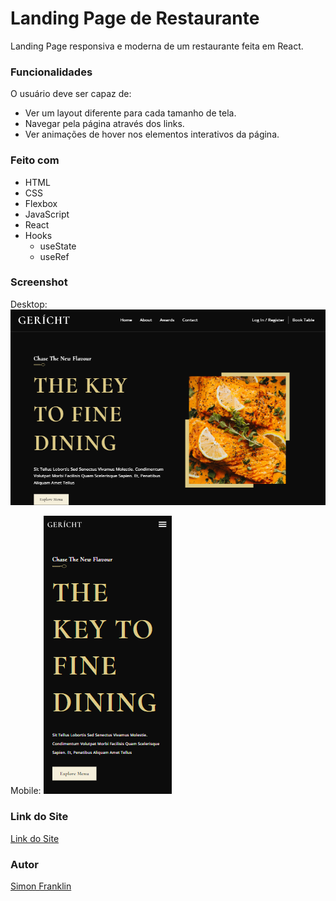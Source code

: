 # Landing Page de Restaurante

Landing Page responsiva e moderna de um restaurante feita em React.

### Funcionalidades

O usuário deve ser capaz de:

- Ver um layout diferente para cada tamanho de tela. 
- Navegar pela página através dos links.
- Ver animações de hover nos elementos interativos da página.

### Feito com

- HTML
- CSS
- Flexbox
- JavaScript
- React
- Hooks
    - useState
    - useRef

### Screenshot

Desktop:
![Desktop](/src/assets/gerich-restaurant-print1.png)

Mobile:
![Mobile](./src/assets/gerich-restaurant-print3.png)

### Link do Site

[Link do Site](https://simonfranklin1.github.io/Landing-page-Restaurante/)

### Autor

[Simon Franklin](https://github.com/simonfranklin1)